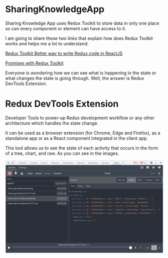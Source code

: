 # SharingKnowledgeApp

Sharing Knowledge App uses Redux Toolkit to store data in only one place so can every component or element can have access to it.

I am going to share these two links that explain how does Redux Toolkit works and helps me a lot to understand:

[Redux Toolkit Better way to write Redux code in ReactJS](https://www.geeksforgeeks.org/redux-toolkit-better-way-to-write-redux-code-in-reactjs/#:~:text=Redux%20Toolkit%20is%20used%20for,the%20data%20in%20the%20reducer.)

[Promises with Redux Toolkit](https://redux-toolkit.js.org/api/createAsyncThunk)

Everyone is wondering how we can see what is happening in the state or what changes the state is going through. Well, the answer is Redux DevTools Extension.

# Redux DevTools Extension

Developer Tools to power-up Redux development workflow or any other architecture which handles the state change.

It can be used as a browser extension (for Chrome, Edge and Firefox), as a standalone app or as a React component integrated in the client app.

This tool allows us to see the state of each activity that occurs in the form of a tree, chart, and raw. As you can see in the images.

![tree!](tree-img.JPG)
